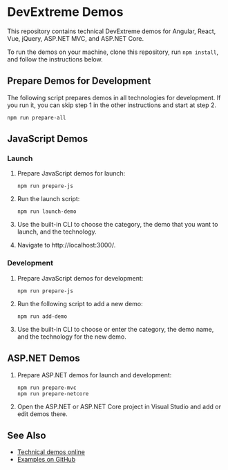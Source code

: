 # DevExtreme Demos
 
This repository contains technical DevExtreme demos for Angular, React, Vue, jQuery, ASP.NET MVC, and ASP.NET Core.

To run the demos on your machine, clone this repository, run `npm install`, and follow the instructions below.

## Prepare Demos for Development

The following script prepares demos in all technologies for development. If you run it, you can skip step 1 in the other instructions and start at step 2.
 
```
npm run prepare-all
```

## JavaScript Demos

### Launch

1. Prepare JavaScript demos for launch:

    ```
    npm run prepare-js
    ```

1. Run the launch script:

    ```
    npm run launch-demo
    ```

1. Use the built-in CLI to choose the category, the demo that you want to launch, and the technology.
1. Navigate to http://localhost:3000/.

### Development

1. Prepare JavaScript demos for development:

    ```
    npm run prepare-js
    ```

1. Run the following script to add a new demo:

    ```
    npm run add-demo
    ```

1. Use the built-in CLI to choose or enter the category, the demo name, and the technology for the new demo.

## ASP.NET Demos

1. Prepare ASP.NET demos for launch and development:

    ```
    npm run prepare-mvc
    npm run prepare-netcore
    ```

1. Open the ASP.NET or ASP.NET Core project in Visual Studio and add or edit demos there.

## See Also

- [Technical demos online](https://js.devexpress.com/Demos/)
- [Examples on GitHub](https://github.com/DevExpress/DevExtreme-examples)
